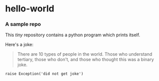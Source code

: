 # hello-world
### A sample repo

This *tiny* repository contains a python program which prints itself.

Here's a joke:

> There are 10 types of people in the world.  Those who understand tertiary, those who don't, and those who thought this was a binary joke.

``raise Exception('did not get joke')``
